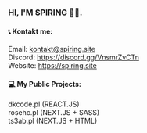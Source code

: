 ### HI, I'M SPIRING 👨‍🌾.

#### 📞 Kontakt me:  
Email: kontakt@spiring.site    
Discord: https://discord.gg/VnsmrZvCTn  
Website: https://spiring.site  

#### 💻 My Public Projects:  
dkcode.pl (REACT.JS)  
rosehc.pl (NEXT.JS + SASS)  
ts3ab.pl (NEXT.JS + HTML)  

